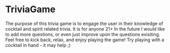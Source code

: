 # TriviaGame

The purpose of this trivia game is to engage the user in their knowledge of cocktail and spirit related trivia. 
It is for anyone 21+
In the future I would like to add more questions, or even just improve upon the questions exisiting. 
Feel free to kick back, relax, and enjoy playing the game! Try playing with a cocktail in hand - it may help ;)